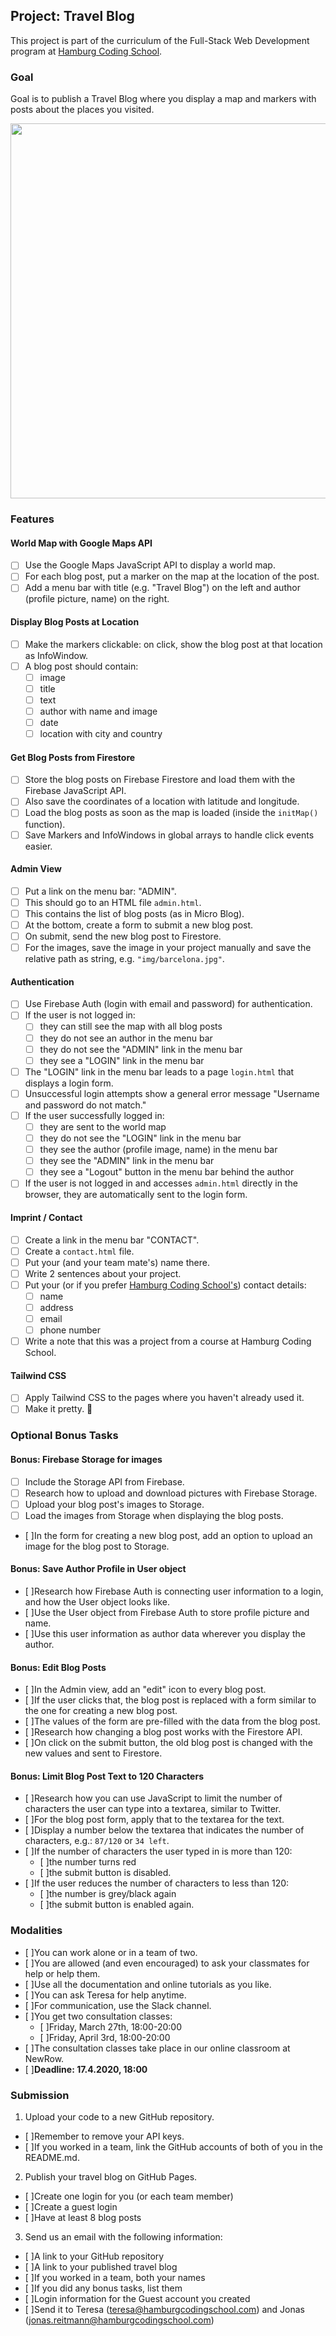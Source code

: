 ## Project: Travel Blog

This project is part of the curriculum of the Full-Stack Web Development program at [Hamburg Coding School](https://hamburgcodingschool.com/).

### Goal

Goal is to publish a Travel Blog where you display a map and markers with posts about the places you visited.

<img src="board-images/travel-blog-sketch.jpg" width="600"/>

### Features

#### World Map with Google Maps API

- [ ] Use the Google Maps JavaScript API to display a world map.
- [ ] For each blog post, put a marker on the map at the location of the post.
- [ ] Add a menu bar with title (e.g. "Travel Blog") on the left and author (profile picture, name) on the right.

#### Display Blog Posts at Location

- [ ] Make the markers clickable: on click, show the blog post at that location as InfoWindow.
- [ ] A blog post should contain:
  - [ ] image 
  - [ ] title
  - [ ] text
  - [ ] author with name and image
  - [ ] date
  - [ ] location with city and country

#### Get Blog Posts from Firestore

- [ ] Store the blog posts on Firebase Firestore and load them with the Firebase JavaScript API.
- [ ] Also save the coordinates of a location with latitude and longitude.
- [ ] Load the blog posts as soon as the map is loaded (inside the `initMap()` function).
- [ ] Save Markers and InfoWindows in global arrays to handle click events easier.

#### Admin View

- [ ] Put a link on the menu bar: "ADMIN".
- [ ] This should go to an HTML file `admin.html`.
- [ ] This contains the list of blog posts (as in Micro Blog).
- [ ] At the bottom, create a form to submit a new blog post.
- [ ] On submit, send the new blog post to Firestore.
- [ ] For the images, save the image in your project manually and save the relative path as string, e.g. `"img/barcelona.jpg"`.

#### Authentication

- [ ] Use Firebase Auth (login with email and password) for authentication.
- [ ] If the user is not logged in:
  - [ ] they can still see the map with all blog posts
  - [ ] they do not see an author in the menu bar
  - [ ] they do not see the "ADMIN" link in the menu bar
  - [ ] they see a "LOGIN" link in the menu bar
- [ ] The "LOGIN" link in the menu bar leads to a page `login.html` that displays a login form.
- [ ] Unsuccessful login attempts show a general error message "Username and password do not match."
- [ ] If the user successfully logged in:
  - [ ] they are sent to the world map
  - [ ] they do not see the "LOGIN" link in the menu bar
  - [ ] they see the author (profile image, name) in the menu bar
  - [ ] they see the "ADMIN" link in the menu bar
  - [ ] they see a "Logout" button in the menu bar behind the author
- [ ] If the user is not logged in and accesses `admin.html` directly in the browser, they are automatically sent to the login form.

#### Imprint / Contact

- [ ] Create a link in the menu bar "CONTACT".
- [ ] Create a `contact.html` file.
- [ ] Put your (and your team mate's) name there.
- [ ] Write 2 sentences about your project.
- [ ] Put your (or if you prefer [Hamburg Coding School's](https://hamburgcodingschool.com/contact/)) contact details:
  - [ ] name
  - [ ] address
  - [ ] email
  - [ ] phone number
- [ ] Write a note that this was a project from a course at Hamburg Coding School.

#### Tailwind CSS

- [ ] Apply Tailwind CSS to the pages where you haven't already used it.
- [ ] Make it pretty. 🤩

### Optional Bonus Tasks

#### Bonus: Firebase Storage for images

- [ ] Include the Storage API from Firebase.
- [ ] Research how to upload and download pictures with Firebase Storage.
- [ ] Upload your blog post's images to Storage.
- [ ] Load the images from Storage when displaying the blog posts.
- [ ]In the form for creating a new blog post, add an option to upload an image for the blog post to Storage.

#### Bonus: Save Author Profile in User object

- [ ]Research how Firebase Auth is connecting user information to a login, and how the User object looks like.
- [ ]Use the User object from Firebase Auth to store profile picture and name.
- [ ]Use this user information as author data wherever you display the author.

#### Bonus: Edit Blog Posts

- [ ]In the Admin view, add an "edit" icon to every blog post.
- [ ]If the user clicks that, the blog post is replaced with a form similar to the one for creating a new blog post.
- [ ]The values of the form are pre-filled with the data from the blog post.
- [ ]Research how changing a blog post works with the Firestore API.
- [ ]On click on the submit button, the old blog post is changed with the new values and sent to Firestore.

#### Bonus: Limit Blog Post Text to 120 Characters

- [ ]Research how you can use JavaScript to limit the number of characters the user can type into a textarea, similar to Twitter.
- [ ]For the blog post form, apply that to the textarea for the text.
- [ ]Display a number below the textarea that indicates the number of characters, e.g.: `87/120` or `34 left`.
- [ ]If the number of characters the user typed in is more than 120:
  - [ ]the number turns red
  - [ ]the submit button is disabled.
- [ ]If the user reduces the number of characters to less than 120:
  - [ ]the number is grey/black again
  - [ ]the submit button is enabled again.

### Modalities

- [ ]You can work alone or in a team of two.
- [ ]You are allowed (and even encouraged) to ask your classmates for help or help them.
- [ ]Use all the documentation and online tutorials as you like.
- [ ]You can ask Teresa for help anytime.
- [ ]For communication, use the Slack channel.
- [ ]You get two consultation classes:
  - [ ]Friday, March 27th, 18:00-20:00
  - [ ]Friday, April 3rd, 18:00-20:00
- [ ]The consultation classes take place in our online classroom at NewRow.
- [ ]**Deadline: 17.4.2020, 18:00**

### Submission

1. Upload your code to a new GitHub repository.
  - [ ]Remember to remove your API keys.
  - [ ]If you worked in a team, link the GitHub accounts of both of you in the README.md.

2. Publish your travel blog on GitHub Pages.
  - [ ]Create one login for you (or each team member)
  - [ ]Create a guest login
  - [ ]Have at least 8 blog posts

3. Send us an email with the following information:
  - [ ]A link to your GitHub repository
  - [ ]A link to your published travel blog
  - [ ]If you worked in a team, both your names
  - [ ]If you did any bonus tasks, list them
  - [ ]Login information for the Guest account you created
  - [ ]Send it to Teresa (teresa@hamburgcodingschool.com) and Jonas (jonas.reitmann@hamburgcodingschool.com)

